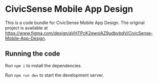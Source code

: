 
  # CivicSense Mobile App Design

  This is a code bundle for CivicSense Mobile App Design. The original project is available at https://www.figma.com/design/aVHTPcK2ewojAZ9udbvbdV/CivicSense-Mobile-App-Design.

  ## Running the code

  Run `npm i` to install the dependencies.

  Run `npm run dev` to start the development server.
  